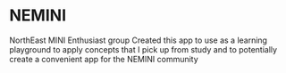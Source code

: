 # NEMINI
NorthEast MINI Enthusiast group
Created this app to use as a learning playground to apply concepts that I pick up from study
and to potentially create a convenient app for the NEMINI community
